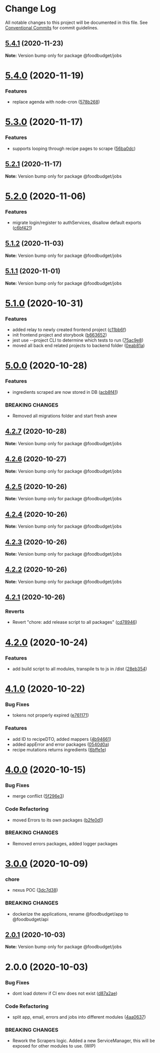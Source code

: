 # Change Log

All notable changes to this project will be documented in this file.
See [Conventional Commits](https://conventionalcommits.org) for commit guidelines.

## [5.4.1](https://github.com/Lilmortal/foodbudget/compare/@foodbudget/jobs@5.4.0...@foodbudget/jobs@5.4.1) (2020-11-23)

**Note:** Version bump only for package @foodbudget/jobs





# [5.4.0](https://github.com/Lilmortal/foodbudget/compare/@foodbudget/jobs@5.3.0...@foodbudget/jobs@5.4.0) (2020-11-19)


### Features

* replace agenda with node-cron ([578b268](https://github.com/Lilmortal/foodbudget/commit/578b2681fb644c8630c54fb67f858fb496a49a5d))





# [5.3.0](https://github.com/Lilmortal/foodbudget/compare/@foodbudget/jobs@5.2.1...@foodbudget/jobs@5.3.0) (2020-11-17)


### Features

* supports looping through recipe pages to scrape ([56ba0dc](https://github.com/Lilmortal/foodbudget/commit/56ba0dc83144b8a22d0d69d9a61fd41858ef298d))





## [5.2.1](https://github.com/Lilmortal/foodbudget/compare/@foodbudget/jobs@5.2.0...@foodbudget/jobs@5.2.1) (2020-11-17)

**Note:** Version bump only for package @foodbudget/jobs





# [5.2.0](https://github.com/Lilmortal/foodbudget/compare/@foodbudget/jobs@5.1.2...@foodbudget/jobs@5.2.0) (2020-11-06)


### Features

* migrate login/register to authServices, disallow default exports ([c6bf421](https://github.com/Lilmortal/foodbudget/commit/c6bf4215909a7bd12e753c56cb4b51eaaf9f5453))





## [5.1.2](https://github.com/Lilmortal/foodbudget/compare/@foodbudget/jobs@5.1.1...@foodbudget/jobs@5.1.2) (2020-11-03)

**Note:** Version bump only for package @foodbudget/jobs





## [5.1.1](https://github.com/Lilmortal/foodbudget/compare/@foodbudget/jobs@5.1.0...@foodbudget/jobs@5.1.1) (2020-11-01)

**Note:** Version bump only for package @foodbudget/jobs





# [5.1.0](https://github.com/Lilmortal/foodbudget/compare/@foodbudget/jobs@5.0.0...@foodbudget/jobs@5.1.0) (2020-10-31)


### Features

* added relay to newly created frontend project ([c11bb6f](https://github.com/Lilmortal/foodbudget/commit/c11bb6f9dd351f220a0f0902d5eaab9464733502))
* init frontend project and storybook ([b663652](https://github.com/Lilmortal/foodbudget/commit/b663652e0af078340e97d33de50bd7d1c2469381))
* jest use --project CLI to determine which tests to run ([75ac9e8](https://github.com/Lilmortal/foodbudget/commit/75ac9e89850f19688052635f0406e88ed83db24b))
* moved all back end related projects to backend folder ([0eab81a](https://github.com/Lilmortal/foodbudget/commit/0eab81a1a50239c2aa566acb64ad2377d281aa93))





# [5.0.0](https://github.com/Lilmortal/foodbudget/compare/@foodbudget/jobs@4.2.7...@foodbudget/jobs@5.0.0) (2020-10-28)


### Features

* ingredients scraped are now stored in DB ([acb8f41](https://github.com/Lilmortal/foodbudget/commit/acb8f4129150d11eb322028cb9a764e5c99bce49))


### BREAKING CHANGES

* Removed all migrations folder and start fresh anew





## [4.2.7](https://github.com/Lilmortal/foodbudget/compare/@foodbudget/jobs@4.2.6...@foodbudget/jobs@4.2.7) (2020-10-28)

**Note:** Version bump only for package @foodbudget/jobs





## [4.2.6](https://github.com/Lilmortal/foodbudget/compare/@foodbudget/jobs@4.2.5...@foodbudget/jobs@4.2.6) (2020-10-27)

**Note:** Version bump only for package @foodbudget/jobs





## [4.2.5](https://github.com/Lilmortal/foodbudget/compare/@foodbudget/jobs@4.2.4...@foodbudget/jobs@4.2.5) (2020-10-26)

**Note:** Version bump only for package @foodbudget/jobs





## [4.2.4](https://github.com/Lilmortal/foodbudget/compare/@foodbudget/jobs@4.2.3...@foodbudget/jobs@4.2.4) (2020-10-26)

**Note:** Version bump only for package @foodbudget/jobs





## [4.2.3](https://github.com/Lilmortal/foodbudget/compare/@foodbudget/jobs@4.2.2...@foodbudget/jobs@4.2.3) (2020-10-26)

**Note:** Version bump only for package @foodbudget/jobs





## [4.2.2](https://github.com/Lilmortal/foodbudget/compare/@foodbudget/jobs@4.2.1...@foodbudget/jobs@4.2.2) (2020-10-26)

**Note:** Version bump only for package @foodbudget/jobs





## [4.2.1](https://github.com/Lilmortal/foodbudget/compare/@foodbudget/jobs@4.2.0...@foodbudget/jobs@4.2.1) (2020-10-26)


### Reverts

* Revert "chore: add release script to all packages" ([cd78946](https://github.com/Lilmortal/foodbudget/commit/cd789460dfde6ddfc73cddadb90f08ed02e52f72))





# [4.2.0](https://github.com/Lilmortal/foodbudget/compare/@foodbudget/jobs@4.1.0...@foodbudget/jobs@4.2.0) (2020-10-24)


### Features

* add build script to all modules, transpile ts to js in /dist ([28eb354](https://github.com/Lilmortal/foodbudget/commit/28eb354ce6879195e9479a589ca448e78263d5fb))





# [4.1.0](https://github.com/Lilmortal/foodbudget/compare/@foodbudget/jobs@4.0.0...@foodbudget/jobs@4.1.0) (2020-10-22)


### Bug Fixes

* tokens not properly expired ([e761171](https://github.com/Lilmortal/foodbudget/commit/e761171b6bb8d0e83369833d9a238a8c919ec661))


### Features

* add ID to recipeDTO, added mappers ([4b94661](https://github.com/Lilmortal/foodbudget/commit/4b946615d1714a3fa8f3f168ee63681cd18c81cb))
* added appError and error packages ([0540d0a](https://github.com/Lilmortal/foodbudget/commit/0540d0a7224639d3212ddef5f92804200464d170))
* recipe mutations returns ingredients ([6bffe1e](https://github.com/Lilmortal/foodbudget/commit/6bffe1e55f46c56f92a1fe44d1c2e91987e8177d))





# [4.0.0](https://github.com/Lilmortal/foodbudget/compare/@foodbudget/jobs@3.0.0...@foodbudget/jobs@4.0.0) (2020-10-15)


### Bug Fixes

* merge conflict ([5f296e3](https://github.com/Lilmortal/foodbudget/commit/5f296e3fa85dc30eef07633c5f12f88aecc3635f))


### Code Refactoring

* moved Errors to its own packages ([b2fe0d1](https://github.com/Lilmortal/foodbudget/commit/b2fe0d1228feb2c392144d8dbfe50f56253f993a))


### BREAKING CHANGES

* Removed errors packages, added logger packages





# [3.0.0](https://github.com/Lilmortal/foodbudget/compare/@foodbudget/jobs@2.0.1...@foodbudget/jobs@3.0.0) (2020-10-09)


### chore

* nexus POC ([3dc7d38](https://github.com/Lilmortal/foodbudget/commit/3dc7d38b0797aa1892e55aba6f35868ebfec1820))


### BREAKING CHANGES

* dockerize the applications, rename @foodbudget/app to @foodbudget/api





## [2.0.1](https://github.com/Lilmortal/foodbudget/compare/@foodbudget/jobs@2.0.0...@foodbudget/jobs@2.0.1) (2020-10-03)

**Note:** Version bump only for package @foodbudget/jobs





# 2.0.0 (2020-10-03)


### Bug Fixes

* dont load dotenv if CI env does not exist ([d87a2ae](https://github.com/Lilmortal/foodbudget/commit/d87a2aed984c2e59122228afe06c057d0cac9a5c))


### Code Refactoring

* split app, email, errors and jobs into different modules ([4aa0637](https://github.com/Lilmortal/foodbudget/commit/4aa0637a3091058fa22f19478ed770557daac4f7))


### BREAKING CHANGES

* Rework the Scrapers logic.
Added a new ServiceManager, this will be exposed for other modules to use.
(WIP)
